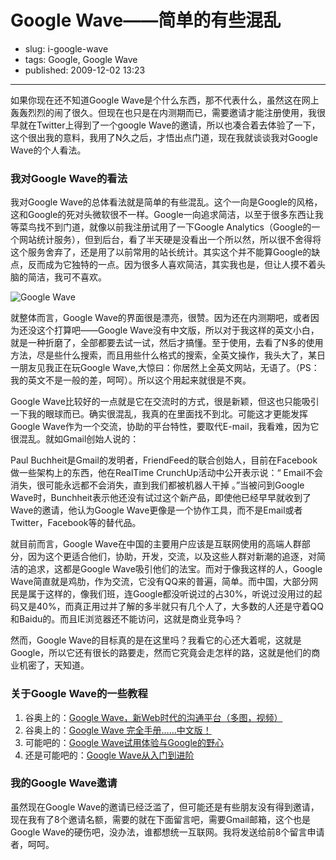 # Google Wave——简单的有些混乱

- slug: i-google-wave
- tags: Google, Google Wave
- published: 2009-12-02 13:23

----------

如果你现在还不知道Google Wave是个什么东西，那不代表什么，虽然这在网上轰轰烈烈的闹了很久。但现在也只是在内测期而已，需要邀请才能注册使用，我很早就在Twitter上得到了一个google Wave的邀请，所以也凑合着去体验了一下，这个很出我的意料，我用了N久之后，才悟出点门道，现在我就谈谈我对Google Wave的个人看法。

### 我对Google Wave的看法

我对Google Wave的总体看法就是简单的有些混乱。这个一向是Google的风格，这和Google的死对头微软很不一样。Google一向追求简洁，以至于很多东西让我等菜鸟找不到门道，就像以前我注册试用了一下Google Analytics（Google的一个网站统计服务），但到后台，看了半天硬是没看出一个所以然，所以很不舍得将这个服务舍弃了，还是用了以前常用的站长统计。其实这个并不能算Google的缺点，反而成为它独特的一点。因为很多人喜欢简洁，其实我也是，但让人摸不着头脑的简洁，我可不喜欢。

![Google Wave](//dn-serho.qbox.me/blog/2009120201.jpg)

就整体而言，Google Wave的界面很是漂亮，很赞。因为还在内测期吧，或者因为还没这个打算吧——Google Wave没有中文版，所以对于我这样的英文小白，就是一种折磨了，全部都要去试一试，然后才搞懂。至于使用，去看了N多的使用方法，尽是些什么搜索，而且用些什么格式的搜索，全英文操作，我头大了，某日一朋友见我正在玩Google Wave,大惊曰：你居然上全英文网站，无语了。（PS：我的英文不是一般的差，呵呵）。所以这个用起来就很是不爽。

Google Wave比较好的一点就是它在交流时的方式，很是新颖，但这也只能吸引一下我的眼球而已。确实很混乱，我真的在里面找不到北。可能这才更能发挥Google Wave作为一个交流，协助的平台特性，要取代E-mail，我看难，因为它很混乱。就如Gmail创始人说的：

Paul Buchheit是Gmail的发明者，FriendFeed的联合创始人，目前在Facebook做一些架构上的东西，他在RealTime CrunchUp活动中公开表示说：“ Email不会消失，很可能永远都不会消失，直到我们都被机器人干掉 。”当被问到Google Wave时，Bunchheit表示他还没有试过这个新产品，即使他已经早早就收到了Wave的邀请，他认为Google Wave更像是一个协作工具，而不是Email或者Twitter，Facebook等的替代品。

就目前而言，Google Wave在中国的主要用户应该是互联网使用的高端人群部分，因为这个更适合他们，协助，开发，交流，以及这些人群对新潮的追逐，对简洁的追求，这都是Google Wave吸引他们的法宝。而对于像我这样的人，Google Wave简直就是鸡肋，作为交流，它没有QQ来的普遍，简单。而中国，大部分网民是属于这样的，像我们班，连Google都没听说过的占30%，听说过没用过的起码又是40%，而真正用过并了解的多半就只有几个人了，大多数的人还是守着QQ和Baidu的。而且IE浏览器还不能访问，这就是商业竞争吗？

然而，Google Wave的目标真的是在这里吗？我看它的心还大着呢，这就是Google，所以它还有很长的路要走，然而它究竟会走怎样的路，这就是他们的商业机密了，天知道。

### 关于Google Wave的一些教程

1. 谷奥上的：[Google Wave，新Web时代的沟通平台（多图，视频）][1]
2. 谷奥上的：[Google Wave 完全手册……中文版！][2]
3. 可能吧的：[Google Wave试用体验与Google的野心][3]
4. 还是可能吧的：[Google Wave从入门到进阶][4]

### 我的Google Wave邀请

虽然现在Google Wave的邀请已经泛滥了，但可能还是有些朋友没有得到邀请，现在我有了8个邀请名额，需要的就在下面留言吧，需要Gmail邮箱，这个也是Google Wave的硬伤吧，没办法，谁都想统一互联网。我将发送给前8个留言申请者，呵呵。

[1]: http://www.google.org.cn/posts/google-wave-a-new-communication-platform-for-a-new-web-2.html
[2]: http://www.google.org.cn/posts/complete-guide-to-google-wave-chinese-version.html
[3]: http://www.kenengba.com/post/1224.html
[4]: http://www.kenengba.com/post/1886.html
